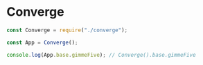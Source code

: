 # Converge
 
``` js
const Converge = require("./converge");

const App = Converge();

console.log(App.base.gimmeFive); // Converge().base.gimmeFive
```
